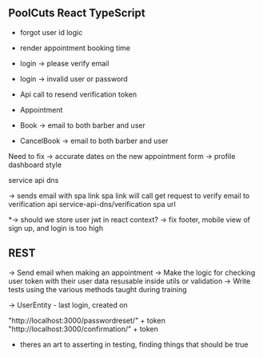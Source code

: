 ## PoolCuts React TypeScript

- forgot user id logic
- render appointment booking time

- login -> please verify email
- login -> invalid user or password

- Api call to resend verification token

- Appointment
- Book -> email to both barber and user
- CancelBook -> email to both barber and user

Need to fix
-> accurate dates on the new appointment form
-> profile dashboard style

service api dns

-> sends email with spa link
spa link will call get request to verify email to verification api service-api-dns/verification
spa url

\*-> should we store user jwt in react context?
-> fix footer, mobile view of sign up, and login is too high

## REST

-> Send email when making an appointment
-> Make the logic for checking user token with their user data resusable inside utils or validation
-> Write tests using the various methods taught during training

-> UserEntity - last login, created on

"http://localhost:3000/passwordreset/" + token
"http://localhost:3000/confirmation/" + token

- theres an art to asserting in testing, finding things that should be true